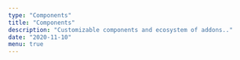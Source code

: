 ```yaml
---
type: "Components"
title: "Components"
description: "Customizable components and ecosystem of addons.."
date: "2020-11-10"
menu: true
---
```

